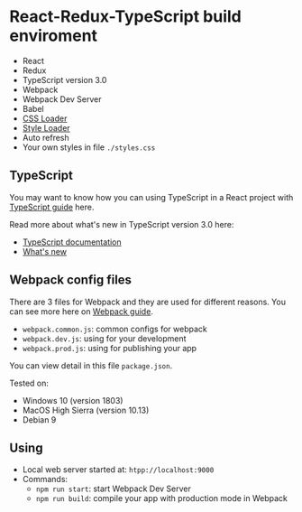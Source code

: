 # React-Redux-TypeScript build enviroment
* React
* Redux
* TypeScript version 3.0
* Webpack
* Webpack Dev Server
* Babel
* [CSS Loader](https://github.com/webpack-contrib/css-loader)
* [Style Loader](https://github.com/webpack-contrib/style-loader)
* Auto refresh
* Your own styles in file `./styles.css`

## TypeScript

You may want to know how you can using TypeScript in a React project with [TypeScript guide](https://www.typescriptlang.org/docs/handbook/react-&-webpack.html) here.

Read more about what's new in TypeScript version 3.0 here:
* [TypeScript documentation](https://www.typescriptlang.org/docs/handbook/release-notes/typescript-3-0.html)
* [What's new](https://blogs.msdn.microsoft.com/typescript/2018/07/30/announcing-typescript-3-0/)

## Webpack config files
There are 3 files for Webpack and they are used for different reasons. You can see more here on [Webpack guide](https://webpack.js.org/guides/production/).
* `webpack.common.js`: common configs for webpack
* `webpack.dev.js`: using for your development
* `webpack.prod.js`: using for publishing your app

You can view detail in this file `package.json`.

Tested on:
* Windows 10 (version 1803)
* MacOS High Sierra (version 10.13)
* Debian 9

## Using
* Local web server started at: `htpp://localhost:9000`
* Commands:
    * `npm run start`: start Webpack Dev Server
    * `npm run build`: compile your app with production mode in Webpack